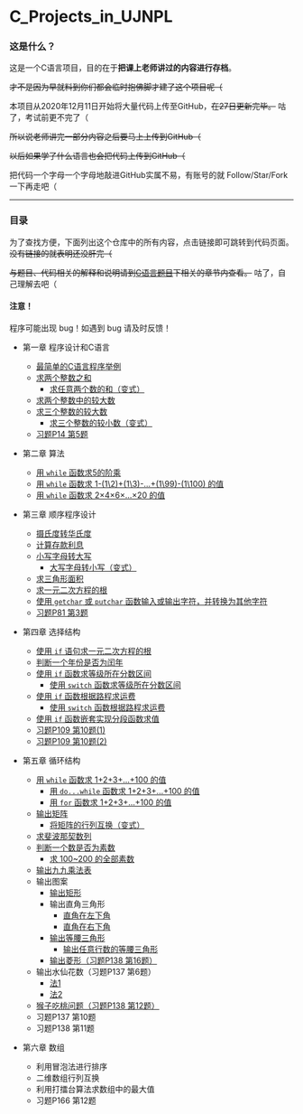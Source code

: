 # C_Projects_in_UJNPL
### 这是什么？
这是一个C语言项目，目的在于**把课上老师讲过的内容进行存档**。 

~~才不是因为早就料到你们都会临时抱佛脚才建了这个项目呢（~~

本项目从2020年12月11日开始将大量代码上传至GitHub，~~在27日更新完毕。~~ 咕了，考试前更不完了（

~~所以说老师讲完一部分内容之后要马上上传到GitHub（~~

~~以后如果学了什么语言也会把代码上传到GitHub（~~

把代码一个字母一个字母地敲进GitHub实属不易，有账号的就 Follow/Star/Fork 一下再走吧（

***
### 目录
为了查找方便，下面列出这个仓库中的所有内容，点击链接即可跳转到代码页面。~~没有链接的就表明还没肝完（~~

~~与题目、代码相关的解释和说明请到[C语言题目](https://github.com/HanamiYuushimo/C_Projects_in_College/tree/main/C%E8%AF%AD%E8%A8%80%E9%A2%98%E7%9B%AE)下相关的章节内查看。~~ 咕了，自己理解去吧（

#### 注意！

程序可能出现 bug！如遇到 bug 请及时反馈！

- 第一章 程序设计和C语言
  - [最简单的C语言程序举例](https://github.com/HanamiYuushimo/C_Projects_in_UJNPL/blob/main/C%E8%AF%AD%E8%A8%80%E9%A2%98%E7%9B%AE/%E7%AC%AC%E4%B8%80%E7%AB%A0/1%20%E6%9C%80%E7%AE%80%E5%8D%95%E7%9A%84C%E8%AF%AD%E8%A8%80%E7%A8%8B%E5%BA%8F%E4%B8%BE%E4%BE%8B.c)
  - [求两个整数之和](https://github.com/HanamiYuushimo/C_Projects_in_UJNPL/blob/main/C%E8%AF%AD%E8%A8%80%E9%A2%98%E7%9B%AE/%E7%AC%AC%E4%B8%80%E7%AB%A0/2%20%E6%B1%82%E4%B8%A4%E4%B8%AA%E6%95%B4%E6%95%B0%E4%B9%8B%E5%92%8C.c)
    - [求任意两个数的和（变式）](https://github.com/HanamiYuushimo/C_Projects_in_UJNPL/blob/main/C%E8%AF%AD%E8%A8%80%E9%A2%98%E7%9B%AE/%E7%AC%AC%E4%B8%80%E7%AB%A0/2.1%20%E6%B1%82%E4%BB%BB%E6%84%8F%E4%B8%A4%E4%B8%AA%E6%95%B0%E7%9A%84%E5%92%8C%EF%BC%88%E5%8F%98%E5%BC%8F%EF%BC%89.c)
  - [求两个整数中的较大数](https://github.com/HanamiYuushimo/C_Projects_in_UJNPL/blob/main/C%E8%AF%AD%E8%A8%80%E9%A2%98%E7%9B%AE/%E7%AC%AC%E4%B8%80%E7%AB%A0/3%20%E6%B1%82%E4%B8%A4%E4%B8%AA%E6%95%B4%E6%95%B0%E4%B8%AD%E7%9A%84%E8%BE%83%E5%A4%A7%E6%95%B0.c)
  - [求三个整数的较大数](https://github.com/HanamiYuushimo/C_Projects_in_UJNPL/blob/main/C%E8%AF%AD%E8%A8%80%E9%A2%98%E7%9B%AE/%E7%AC%AC%E4%B8%80%E7%AB%A0/3%20%E6%B1%82%E4%B8%A4%E4%B8%AA%E6%95%B4%E6%95%B0%E4%B8%AD%E7%9A%84%E8%BE%83%E5%A4%A7%E6%95%B0.c)
    - [求三个整数的较小数（变式）](https://github.com/HanamiYuushimo/C_Projects_in_UJNPL/blob/main/C%E8%AF%AD%E8%A8%80%E9%A2%98%E7%9B%AE/%E7%AC%AC%E4%B8%80%E7%AB%A0/4.1%20%E6%B1%82%E4%B8%89%E4%B8%AA%E6%95%B4%E6%95%B0%E7%9A%84%E8%BE%83%E5%B0%8F%E6%95%B0%EF%BC%88%E5%8F%98%E5%BC%8F%EF%BC%89.c)
  - [习题P14 第5题](https://github.com/HanamiYuushimo/C_Projects_in_UJNPL/blob/main/C%E8%AF%AD%E8%A8%80%E9%A2%98%E7%9B%AE/%E7%AC%AC%E4%B8%80%E7%AB%A0/%E4%B9%A0%E9%A2%98P14%20%E7%AC%AC5%E9%A2%98)
  
- 第二章 算法
  - [用 `while` 函数求5的阶乘](https://github.com/HanamiYuushimo/C_Projects_in_UJNPL/blob/main/C%E8%AF%AD%E8%A8%80%E9%A2%98%E7%9B%AE/%E7%AC%AC%E4%BA%8C%E7%AB%A0/1%20%E7%94%A8while%E5%87%BD%E6%95%B0%E6%B1%825%E7%9A%84%E9%98%B6%E4%B9%98.c)
  - [用 `while` 函数求 1-(1\2)+(1\3)-...+(1\99)-(1\100) 的值](https://github.com/HanamiYuushimo/C_Projects_in_UJNPL/blob/main/C%E8%AF%AD%E8%A8%80%E9%A2%98%E7%9B%AE/%E7%AC%AC%E4%BA%8C%E7%AB%A0/2%20%E7%94%A8while%E5%87%BD%E6%95%B0%E6%B1%821-(1%5C2)%2B(1%5C3)-...%2B(1%5C99)-(1%5C100)%E7%9A%84%E5%80%BC.c)
  - [用 `while` 函数求 2×4×6×…×20 的值](https://github.com/HanamiYuushimo/C_Projects_in_UJNPL/blob/main/C%E8%AF%AD%E8%A8%80%E9%A2%98%E7%9B%AE/%E7%AC%AC%E4%BA%8C%E7%AB%A0/3%20%E7%94%A8while%E5%87%BD%E6%95%B0%E6%B1%822*4*6*%E2%80%A6*20%E7%9A%84%E5%80%BC.c)

- 第三章 顺序程序设计
  - [摄氏度转华氏度](https://github.com/HanamiYuushimo/C_Projects_in_UJNPL/blob/main/C%E8%AF%AD%E8%A8%80%E9%A2%98%E7%9B%AE/%E7%AC%AC%E4%B8%89%E7%AB%A0/1%20%E6%91%84%E6%B0%8F%E5%BA%A6%E8%BD%AC%E5%8D%8E%E6%B0%8F%E5%BA%A6.c)
  - [计算存款利息](https://github.com/HanamiYuushimo/C_Projects_in_UJNPL/blob/main/C%E8%AF%AD%E8%A8%80%E9%A2%98%E7%9B%AE/%E7%AC%AC%E4%B8%89%E7%AB%A0/2%20%E8%AE%A1%E7%AE%97%E5%AD%98%E6%AC%BE%E5%88%A9%E6%81%AF.c)
  - [小写字母转大写](https://github.com/HanamiYuushimo/C_Projects_in_UJNPL/blob/main/C%E8%AF%AD%E8%A8%80%E9%A2%98%E7%9B%AE/%E7%AC%AC%E4%B8%89%E7%AB%A0/3%20%E5%B0%8F%E5%86%99%E5%AD%97%E6%AF%8D%E8%BD%AC%E5%A4%A7%E5%86%99.c)
    - [大写字母转小写（变式）](https://github.com/HanamiYuushimo/C_Projects_in_UJNPL/blob/main/C%E8%AF%AD%E8%A8%80%E9%A2%98%E7%9B%AE/%E7%AC%AC%E4%B8%89%E7%AB%A0/3.1%20%E5%A4%A7%E5%86%99%E5%AD%97%E6%AF%8D%E8%BD%AC%E5%B0%8F%E5%86%99%EF%BC%88%E5%8F%98%E5%BC%8F%EF%BC%89.c)
  - [求三角形面积](https://github.com/HanamiYuushimo/C_Projects_in_UJNPL/blob/main/C%E8%AF%AD%E8%A8%80%E9%A2%98%E7%9B%AE/%E7%AC%AC%E4%B8%89%E7%AB%A0/4%20%E6%B1%82%E4%B8%89%E8%A7%92%E5%BD%A2%E9%9D%A2%E7%A7%AF.c)
  - [求一元二次方程的根](https://github.com/HanamiYuushimo/C_Projects_in_UJNPL/blob/main/C%E8%AF%AD%E8%A8%80%E9%A2%98%E7%9B%AE/%E7%AC%AC%E4%B8%89%E7%AB%A0/5%20%E6%B1%82%E4%B8%80%E5%85%83%E4%BA%8C%E6%AC%A1%E6%96%B9%E7%A8%8B%E7%9A%84%E6%A0%B9.c)
  - [使用 `getchar` 或 `putchar` 函数输入或输出字符，并转换为其他字符](https://github.com/HanamiYuushimo/C_Projects_in_UJNPL/blob/main/C%E8%AF%AD%E8%A8%80%E9%A2%98%E7%9B%AE/%E7%AC%AC%E4%B8%89%E7%AB%A0/6%20%E4%BD%BF%E7%94%A8getchar%E6%88%96putchar%E5%87%BD%E6%95%B0%E8%BE%93%E5%85%A5%E6%88%96%E8%BE%93%E5%87%BA%E5%AD%97%E7%AC%A6%EF%BC%8C%E5%B9%B6%E8%BD%AC%E6%8D%A2%E4%B8%BA%E5%85%B6%E4%BB%96%E5%AD%97%E7%AC%A6.c)
  - [习题P81 第3题](https://github.com/HanamiYuushimo/C_Projects_in_UJNPL/blob/main/C%E8%AF%AD%E8%A8%80%E9%A2%98%E7%9B%AE/%E7%AC%AC%E4%B8%89%E7%AB%A0/%E4%B9%A0%E9%A2%98P81%20%E7%AC%AC3%E9%A2%98.c)

- 第四章 选择结构
  - [使用 `if` 语句求一元二次方程的根](https://github.com/HanamiYuushimo/C_Projects_in_UJNPL/blob/main/C%E8%AF%AD%E8%A8%80%E9%A2%98%E7%9B%AE/%E7%AC%AC%E5%9B%9B%E7%AB%A0/1%20%E4%BD%BF%E7%94%A8if%E8%AF%AD%E5%8F%A5%E6%B1%82%E4%B8%80%E5%85%83%E4%BA%8C%E6%AC%A1%E6%96%B9%E7%A8%8B%E7%9A%84%E6%A0%B9.c)
  - [判断一个年份是否为闰年](https://github.com/HanamiYuushimo/C_Projects_in_UJNPL/blob/main/C%E8%AF%AD%E8%A8%80%E9%A2%98%E7%9B%AE/%E7%AC%AC%E5%9B%9B%E7%AB%A0/2%20%E5%88%A4%E6%96%AD%E4%B8%80%E4%B8%AA%E5%B9%B4%E4%BB%BD%E6%98%AF%E5%90%A6%E4%B8%BA%E9%97%B0%E5%B9%B4.c)
  - [使用 `if` 函数求等级所在分数区间](https://github.com/HanamiYuushimo/C_Projects_in_UJNPL/blob/main/C%E8%AF%AD%E8%A8%80%E9%A2%98%E7%9B%AE/%E7%AC%AC%E5%9B%9B%E7%AB%A0/3%20%E4%BD%BF%E7%94%A8if%E5%87%BD%E6%95%B0%E6%B1%82%E7%AD%89%E7%BA%A7%E6%89%80%E5%9C%A8%E5%88%86%E6%95%B0%E5%8C%BA%E9%97%B4.c)
    - [使用 `switch` 函数求等级所在分数区间](https://github.com/HanamiYuushimo/C_Projects_in_UJNPL/blob/main/C%E8%AF%AD%E8%A8%80%E9%A2%98%E7%9B%AE/%E7%AC%AC%E5%9B%9B%E7%AB%A0/3.1%20%E4%BD%BF%E7%94%A8switch%E5%87%BD%E6%95%B0%E6%B1%82%E7%AD%89%E7%BA%A7%E6%89%80%E5%9C%A8%E5%88%86%E6%95%B0%E5%8C%BA%E9%97%B4.c)
  - [使用 `if` 函数根据路程求运费](https://github.com/HanamiYuushimo/C_Projects_in_UJNPL/blob/main/C%E8%AF%AD%E8%A8%80%E9%A2%98%E7%9B%AE/%E7%AC%AC%E5%9B%9B%E7%AB%A0/4%20%E4%BD%BF%E7%94%A8if%E5%87%BD%E6%95%B0%E6%A0%B9%E6%8D%AE%E8%B7%AF%E7%A8%8B%E6%B1%82%E8%BF%90%E8%B4%B9.c)
    - [使用 `switch` 函数根据路程求运费](https://github.com/HanamiYuushimo/C_Projects_in_UJNPL/blob/main/C%E8%AF%AD%E8%A8%80%E9%A2%98%E7%9B%AE/%E7%AC%AC%E5%9B%9B%E7%AB%A0/4.1%20%E4%BD%BF%E7%94%A8%20switch%20%E5%87%BD%E6%95%B0%E6%A0%B9%E6%8D%AE%E8%B7%AF%E7%A8%8B%E6%B1%82%E8%BF%90%E8%B4%B9.c)
  - [使用 `if` 函数嵌套实现分段函数求值](https://github.com/HanamiYuushimo/C_Projects_in_UJNPL/blob/main/C%E8%AF%AD%E8%A8%80%E9%A2%98%E7%9B%AE/%E7%AC%AC%E5%9B%9B%E7%AB%A0/5%20%E4%BD%BF%E7%94%A8%20if%20%E5%87%BD%E6%95%B0%E5%B5%8C%E5%A5%97%E5%AE%9E%E7%8E%B0%E5%88%86%E6%AE%B5%E5%87%BD%E6%95%B0%E6%B1%82%E5%80%BC.c)
  - [习题P109 第10题(1)](https://github.com/HanamiYuushimo/C_Projects_in_UJNPL/blob/main/C%E8%AF%AD%E8%A8%80%E9%A2%98%E7%9B%AE/%E7%AC%AC%E5%9B%9B%E7%AB%A0/%E4%B9%A0%E9%A2%98P109%20%E7%AC%AC10%E9%A2%98(1).c)
  - [习题P109 第10题(2)](https://github.com/HanamiYuushimo/C_Projects_in_UJNPL/blob/main/C%E8%AF%AD%E8%A8%80%E9%A2%98%E7%9B%AE/%E7%AC%AC%E5%9B%9B%E7%AB%A0/%E4%B9%A0%E9%A2%98P109%20%E7%AC%AC10%E9%A2%98(2).c)
  
- 第五章 循环结构
  - [用 `while` 函数求 1+2+3+...+100 的值](https://github.com/HanamiYuushimo/C_Projects_in_UJNPL/blob/main/C%E8%AF%AD%E8%A8%80%E9%A2%98%E7%9B%AE/%E7%AC%AC%E4%BA%94%E7%AB%A0/1%20%E7%94%A8%20while%20%E5%87%BD%E6%95%B0%E6%B1%82%201%2B2%2B3%2B...%2B100%20%E7%9A%84%E5%80%BC.c)
    - [用 `do...while` 函数求 1+2+3+...+100 的值](https://github.com/HanamiYuushimo/C_Projects_in_UJNPL/blob/main/C%E8%AF%AD%E8%A8%80%E9%A2%98%E7%9B%AE/%E7%AC%AC%E4%BA%94%E7%AB%A0/1.1%20%E7%94%A8%20do...while%20%E5%87%BD%E6%95%B0%E6%B1%82%201%2B2%2B3%2B...%2B100%20%E7%9A%84%E5%80%BC.c)
    - [用 `for` 函数求 1+2+3+...+100 的值](https://github.com/HanamiYuushimo/C_Projects_in_UJNPL/blob/main/C%E8%AF%AD%E8%A8%80%E9%A2%98%E7%9B%AE/%E7%AC%AC%E4%BA%94%E7%AB%A0/1.2%20%E7%94%A8%20for%20%E5%87%BD%E6%95%B0%E6%B1%82%201%2B2%2B3%2B...%2B100%20%E7%9A%84%E5%80%BC.c)
  - [输出矩阵](https://github.com/HanamiYuushimo/C_Projects_in_UJNPL/blob/main/C%E8%AF%AD%E8%A8%80%E9%A2%98%E7%9B%AE/%E7%AC%AC%E4%BA%94%E7%AB%A0/2%20%E8%BE%93%E5%87%BA%E7%9F%A9%E9%98%B5.c)
    - [将矩阵的行列互换（变式）](https://github.com/HanamiYuushimo/C_Projects_in_UJNPL/blob/main/C%E8%AF%AD%E8%A8%80%E9%A2%98%E7%9B%AE/%E7%AC%AC%E4%BA%94%E7%AB%A0/2.1%20%E5%B0%86%E7%9F%A9%E9%98%B5%E7%9A%84%E8%A1%8C%E5%88%97%E4%BA%92%E6%8D%A2%EF%BC%88%E5%8F%98%E5%BC%8F%EF%BC%89.c)
  - [求斐波那契数列](https://github.com/HanamiYuushimo/C_Projects_in_UJNPL/blob/main/C%E8%AF%AD%E8%A8%80%E9%A2%98%E7%9B%AE/%E7%AC%AC%E4%BA%94%E7%AB%A0/3%20%E6%B1%82%E6%96%90%E6%B3%A2%E9%82%A3%E5%A5%91%E6%95%B0%E5%88%97.c)
  - [判断一个数是否为素数](https://github.com/HanamiYuushimo/C_Projects_in_UJNPL/blob/main/C%E8%AF%AD%E8%A8%80%E9%A2%98%E7%9B%AE/%E7%AC%AC%E4%BA%94%E7%AB%A0/4%20%E5%88%A4%E6%96%AD%E4%B8%80%E4%B8%AA%E6%95%B0%E6%98%AF%E5%90%A6%E4%B8%BA%E7%B4%A0%E6%95%B0.c)
    - [求 100~200 的全部素数](https://github.com/HanamiYuushimo/C_Projects_in_UJNPL/blob/main/C%E8%AF%AD%E8%A8%80%E9%A2%98%E7%9B%AE/%E7%AC%AC%E4%BA%94%E7%AB%A0/4.1%20%E6%B1%82%20100~200%20%E7%9A%84%E5%85%A8%E9%83%A8%E7%B4%A0%E6%95%B0.c)
  - [输出九九乘法表](https://github.com/HanamiYuushimo/C_Projects_in_UJNPL/blob/main/C%E8%AF%AD%E8%A8%80%E9%A2%98%E7%9B%AE/%E7%AC%AC%E4%BA%94%E7%AB%A0/5%20%E8%BE%93%E5%87%BA%E4%B9%9D%E4%B9%9D%E4%B9%98%E6%B3%95%E8%A1%A8.c)
  - 输出图案
    - [输出矩形](https://github.com/HanamiYuushimo/C_Projects_in_UJNPL/blob/main/C%E8%AF%AD%E8%A8%80%E9%A2%98%E7%9B%AE/%E7%AC%AC%E4%BA%94%E7%AB%A0/6.1%20%E8%BE%93%E5%87%BA%E7%9F%A9%E5%BD%A2.c)
    - 输出直角三角形
      - [直角在左下角](https://github.com/HanamiYuushimo/C_Projects_in_UJNPL/blob/main/C%E8%AF%AD%E8%A8%80%E9%A2%98%E7%9B%AE/%E7%AC%AC%E4%BA%94%E7%AB%A0/6.2%20%E8%BE%93%E5%87%BA%E7%9B%B4%E8%A7%92%E5%9C%A8%E5%B7%A6%E4%B8%8B%E8%A7%92%E7%9A%84%E4%B8%89%E8%A7%92%E5%BD%A2.c)
      - [直角在右下角](https://github.com/HanamiYuushimo/C_Projects_in_UJNPL/blob/main/C%E8%AF%AD%E8%A8%80%E9%A2%98%E7%9B%AE/%E7%AC%AC%E4%BA%94%E7%AB%A0/6.3%20%E8%BE%93%E5%87%BA%E7%9B%B4%E8%A7%92%E5%9C%A8%E5%8F%B3%E4%B8%8B%E8%A7%92%E7%9A%84%E4%B8%89%E8%A7%92%E5%BD%A2.c)
    - [输出等腰三角形](https://github.com/HanamiYuushimo/C_Projects_in_UJNPL/blob/main/C%E8%AF%AD%E8%A8%80%E9%A2%98%E7%9B%AE/%E7%AC%AC%E4%BA%94%E7%AB%A0/6.4%20%E8%BE%93%E5%87%BA%E7%AD%89%E8%85%B0%E4%B8%89%E8%A7%92%E5%BD%A2.c)
      - [输出任意行数的等腰三角形](https://github.com/HanamiYuushimo/C_Projects_in_UJNPL/blob/main/C%E8%AF%AD%E8%A8%80%E9%A2%98%E7%9B%AE/%E7%AC%AC%E4%BA%94%E7%AB%A0/6.4.1%20%E8%BE%93%E5%87%BA%E4%BB%BB%E6%84%8F%E8%A1%8C%E6%95%B0%E7%9A%84%E7%AD%89%E8%85%B0%E4%B8%89%E8%A7%92%E5%BD%A2.c)
    - [输出菱形（习题P138 第16题）](https://github.com/HanamiYuushimo/C_Projects_in_UJNPL/blob/main/C%E8%AF%AD%E8%A8%80%E9%A2%98%E7%9B%AE/%E7%AC%AC%E4%BA%94%E7%AB%A0/6.5%20%E8%BE%93%E5%87%BA%E8%8F%B1%E5%BD%A2.c)
  - 输出水仙花数（习题P137 第6题）
    - [法1](https://github.com/HanamiYuushimo/C_Projects_in_UJNPL/blob/main/C%E8%AF%AD%E8%A8%80%E9%A2%98%E7%9B%AE/%E7%AC%AC%E4%BA%94%E7%AB%A0/7.1%20%E8%BE%93%E5%87%BA%E6%B0%B4%E4%BB%99%E8%8A%B1%E6%95%B0%EF%BC%88%E6%B3%951%EF%BC%89.c)
    - [法2](https://github.com/HanamiYuushimo/C_Projects_in_UJNPL/blob/main/C%E8%AF%AD%E8%A8%80%E9%A2%98%E7%9B%AE/%E7%AC%AC%E4%BA%94%E7%AB%A0/7.1%20%E8%BE%93%E5%87%BA%E6%B0%B4%E4%BB%99%E8%8A%B1%E6%95%B0%EF%BC%88%E6%B3%951%EF%BC%89.c)
  - [猴子吃桃问题（习题P138 第12题）](https://github.com/HanamiYuushimo/C_Projects_in_UJNPL/blob/main/C%E8%AF%AD%E8%A8%80%E9%A2%98%E7%9B%AE/%E7%AC%AC%E4%BA%94%E7%AB%A0/8%20%E7%8C%B4%E5%AD%90%E5%90%83%E6%A1%83%E9%97%AE%E9%A2%98.c)
  - 习题P137 第10题
  - 习题P138 第11题
  
  
- 第六章 数组
  - 利用冒泡法进行排序
  - 二维数组行列互换
  - 利用打擂台算法求数组中的最大值
  - 习题P166 第12题
